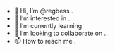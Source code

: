 - 👋 Hi, I’m @regbess .
- 👀 I’m interested in .
- 🌱 I’m currently learning 
- 💞️ I’m looking to collaborate on ..
- 📫 How to reach me .

  
<!---
regbess/regbess is a ✨ special ✨ repository because its `README.md` (this file) appears on your GitHub profile.
You can click the Preview link to take a look at your changes.
--->

